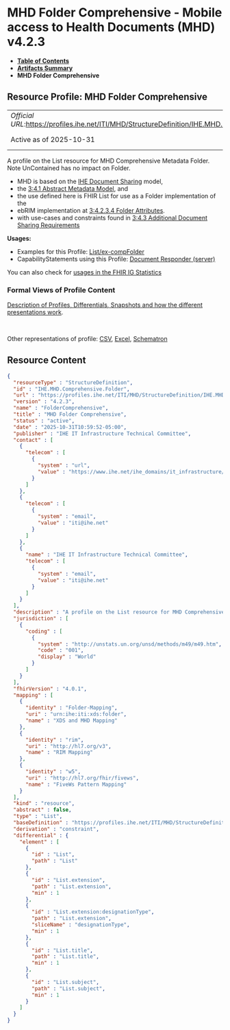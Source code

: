 # MHD Folder Comprehensive - Mobile access to Health Documents (MHD) v4.2.3

* [**Table of Contents**](toc.md)
* [**Artifacts Summary**](artifacts.md)
* **MHD Folder Comprehensive**

## Resource Profile: MHD Folder Comprehensive 

| | |
| :--- | :--- |
| *Official URL*:https://profiles.ihe.net/ITI/MHD/StructureDefinition/IHE.MHD.Comprehensive.Folder | *Version*:4.2.3 |
| Active as of 2025-10-31 | *Computable Name*:FolderComprehensive |

 
A profile on the List resource for MHD Comprehensive Metadata Folder. Note UnContained has no impact on Folder. 
* MHD is based on the [IHE Document Sharing](https://profiles.ihe.net/ITI/HIE-Whitepaper/index.html) model,
* the [3:4.1 Abstract Metadata Model](https://profiles.ihe.net/ITI/TF/Volume3/ch-4.1.html#4.1), and
* the use defined here is FHIR List for use as a Folder implementation of the
* ebRIM implementation at [3:4.2.3.4 Folder Attributes](https://profiles.ihe.net/ITI/TF/Volume3/ch-4.2.html#4.2.3.4).
* with use-cases and constraints found in [3:4.3 Additional Document Sharing Requirements](https://profiles.ihe.net/ITI/TF/Volume3/ch-4.3.html#4.3)
 

**Usages:**

* Examples for this Profile: [List/ex-compFolder](List-ex-compFolder.md)
* CapabilityStatements using this Profile: [Document Responder (server)](CapabilityStatement-IHE.MHD.DocumentResponder.md)

You can also check for [usages in the FHIR IG Statistics](https://packages2.fhir.org/xig/ihe.iti.mhd|current/StructureDefinition/IHE.MHD.Comprehensive.Folder)

### Formal Views of Profile Content

 [Description of Profiles, Differentials, Snapshots and how the different presentations work](http://build.fhir.org/ig/FHIR/ig-guidance/readingIgs.html#structure-definitions). 

 

Other representations of profile: [CSV](StructureDefinition-IHE.MHD.Comprehensive.Folder.csv), [Excel](StructureDefinition-IHE.MHD.Comprehensive.Folder.xlsx), [Schematron](StructureDefinition-IHE.MHD.Comprehensive.Folder.sch) 



## Resource Content

```json
{
  "resourceType" : "StructureDefinition",
  "id" : "IHE.MHD.Comprehensive.Folder",
  "url" : "https://profiles.ihe.net/ITI/MHD/StructureDefinition/IHE.MHD.Comprehensive.Folder",
  "version" : "4.2.3",
  "name" : "FolderComprehensive",
  "title" : "MHD Folder Comprehensive",
  "status" : "active",
  "date" : "2025-10-31T10:59:52-05:00",
  "publisher" : "IHE IT Infrastructure Technical Committee",
  "contact" : [
    {
      "telecom" : [
        {
          "system" : "url",
          "value" : "https://www.ihe.net/ihe_domains/it_infrastructure/"
        }
      ]
    },
    {
      "telecom" : [
        {
          "system" : "email",
          "value" : "iti@ihe.net"
        }
      ]
    },
    {
      "name" : "IHE IT Infrastructure Technical Committee",
      "telecom" : [
        {
          "system" : "email",
          "value" : "iti@ihe.net"
        }
      ]
    }
  ],
  "description" : "A profile on the List resource for MHD Comprehensive Metadata Folder. Note UnContained has no impact on Folder.\r\n- MHD is based on the [IHE Document Sharing](https://profiles.ihe.net/ITI/HIE-Whitepaper/index.html) model, \r\n- the [3:4.1 Abstract Metadata Model](https://profiles.ihe.net/ITI/TF/Volume3/ch-4.1.html#4.1), and \r\n- the use defined here is FHIR List for use as a Folder implementation of the \r\n- ebRIM implementation at [3:4.2.3.4 Folder Attributes](https://profiles.ihe.net/ITI/TF/Volume3/ch-4.2.html#4.2.3.4).\r\n- with use-cases and constraints found in [3:4.3 Additional Document Sharing Requirements](https://profiles.ihe.net/ITI/TF/Volume3/ch-4.3.html#4.3)",
  "jurisdiction" : [
    {
      "coding" : [
        {
          "system" : "http://unstats.un.org/unsd/methods/m49/m49.htm",
          "code" : "001",
          "display" : "World"
        }
      ]
    }
  ],
  "fhirVersion" : "4.0.1",
  "mapping" : [
    {
      "identity" : "Folder-Mapping",
      "uri" : "urn:ihe:iti:xds:folder",
      "name" : "XDS and MHD Mapping"
    },
    {
      "identity" : "rim",
      "uri" : "http://hl7.org/v3",
      "name" : "RIM Mapping"
    },
    {
      "identity" : "w5",
      "uri" : "http://hl7.org/fhir/fivews",
      "name" : "FiveWs Pattern Mapping"
    }
  ],
  "kind" : "resource",
  "abstract" : false,
  "type" : "List",
  "baseDefinition" : "https://profiles.ihe.net/ITI/MHD/StructureDefinition/IHE.MHD.Minimal.Folder",
  "derivation" : "constraint",
  "differential" : {
    "element" : [
      {
        "id" : "List",
        "path" : "List"
      },
      {
        "id" : "List.extension",
        "path" : "List.extension",
        "min" : 1
      },
      {
        "id" : "List.extension:designationType",
        "path" : "List.extension",
        "sliceName" : "designationType",
        "min" : 1
      },
      {
        "id" : "List.title",
        "path" : "List.title",
        "min" : 1
      },
      {
        "id" : "List.subject",
        "path" : "List.subject",
        "min" : 1
      }
    ]
  }
}

```
